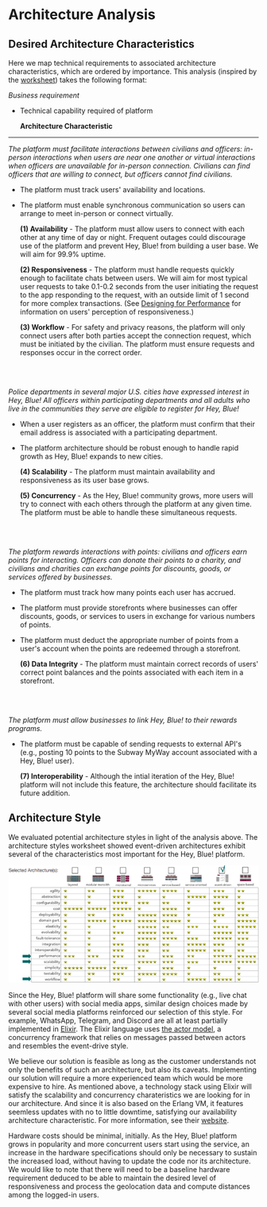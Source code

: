 # Architecture Analysis

## Desired Architecture Characteristics
Here we map technical requirements to associated architecture characteristics, which are ordered by importance. This analysis (inspired by the [worksheet](https://www.developertoarchitect.com/downloads/architecture-characteristics-worksheet.pdf)) takes the following format:

*Business requirement*

- Technical capability required of platform

  **Architecture Characteristic**

---

*The platform must facilitate interactions between civilians and officers: in-person interactions when users are near one another or virtual interactions when officers are unavailable for in-person connection. Civilians can find officers that are willing to connect, but officers cannot find civilians.*
- The platform must track users' availability and locations.
- The platform must enable synchronous communication so users can arrange to meet in-person or connect virtually.

  **(1) Availability** - The platform must allow users to connect with each other at any time of day or night. Frequent outages could discourage use of the platform and prevent Hey, Blue! from building a user base. We will aim for 99.9% uptime.

  **(2) Responsiveness** - The platform must handle requests quickly enough to facilitate chats between users. We will aim for most typical user requests to take 0.1-0.2 seconds from the user initiating the request to the app responding to the request, with an outside limit of 1 second for more complex transactions. (See [Designing for Performance](https://designingforperformance.com/performance-is-ux/) for information on users' perception of responsiveness.)

  **(3) Workflow** - For safety and privacy reasons, the platform will only connect users after both parties accept the connection request, which must be initiated by the civilian. The platform must ensure requests and responses occur in the correct order.
<br>
<br>

*Police departments in several major U.S. cities have expressed interest in Hey, Blue! All officers within participating departments and all adults who live in the communities they serve are eligible to register for Hey, Blue!*
- When a user registers as an officer, the platform must confirm that their email address is associated with a participating department.
- The platform architecture should be robust enough to handle rapid growth as Hey, Blue! expands to new cities.

  **(4) Scalability** - The platform must maintain availability and responsiveness as its user base grows.

  **(5) Concurrency** - As the Hey, Blue! community grows, more users will try to connect with each others through the platform at any given time. The platform must be able to handle these simultaneous requests.
<br>
<br>

*The platform rewards interactions with points: civilians and officers earn points for interacting. Officers can donate their points to a charity, and civilians and charities can exchange points for discounts, goods, or services offered by businesses.*

- The platform must track how many points each user has accrued.

- The platform must provide storefronts where businesses can offer discounts, goods, or services to users in exchange for various numbers of points.

- The platform must deduct the appropriate number of points from a user's account when the points are redeemed through a storefront.

  **(6) Data Integrity** - The platform must maintain correct records of users' correct point balances and the points associated with each item in a storefront.
<br>
<br>

*The platform must allow businesses to link Hey, Blue! to their rewards programs.*

- The platform must be capable of sending requests to external API's (e.g., posting 10 points to the Subway MyWay account associated with a Hey, Blue! user).

  **(7) Interoperability** - Although the intial iteration of the Hey, Blue! platform will not include this feature, the architecture should facilitate its future addition.


## Architecture Style

We evaluated potential architecture styles in light of the analysis above. The architecture styles worksheet showed event-driven architectures exhibit several of the characteristics most important for the Hey, Blue! platform.

![architecture worksheet with the performance, scalability, and workflow characteristics and event-driven style selected](/assets/arch_worksheet_completed_crop.png)

Since the Hey, Blue! platform will share some functionality (e.g., live chat with other users) with social media apps, similar design choices made by several social media platforms reinforced our selection of this style. For example, WhatsApp, Telegram, and Discord are all at least partially implemented in [Elixir](https://hashnode.com/post/learn-elixir-the-language-behind-whatsapptelegram-discord-and-pinterest-ckqb42vqc04r948s146gi9pca). The Elixir language uses [the actor model](https://courses.cs.ut.ee/MTAT.08.024/2020_spring/uploads/Main/B96281_5867_1.pdf), a concurrency framework that relies on messages passed between actors and resembles the event-drive style.

We believe our solution is feasible as long as the customer understands not only the benefits of such an architecture, but also its caveats. Implementing our solution will require a more experienced team which would be more expensive to hire. As mentioned above, a technology stack using Elixir will satisfy the scalability and concurrency charateristics we are looking for in our architecture. And since it is also based on the Erlang VM, it features seemless updates with no to little downtime, satisfying our availability architecture characteristic. For more information, see their [website](https://elixir-lang.org).

Hardware costs should be minimal, initially. As the Hey, Blue! platform grows in popularity and more concurrent users start using the service, an increase in the hardware specifications should only be necessary to sustain the increased load, without having to update the code nor its architecture. We would like to note that there will need to be a baseline hardware requirement deduced to be able to maintain the desired level of responsiveness and process the geolocation data and compute distances among the logged-in users.
